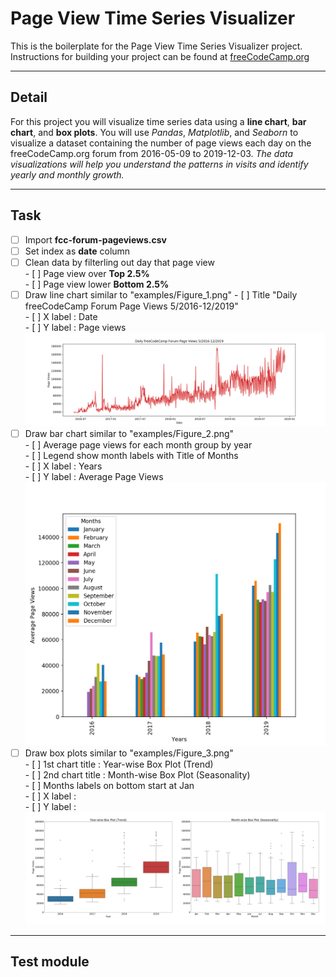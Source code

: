 # Page View Time Series Visualizer

This is the boilerplate for the Page View Time Series Visualizer project. Instructions for building your project can be found at [freeCodeCamp.org](https://www.freecodecamp.org/learn/data-analysis-with-python/data-analysis-with-python-projects/page-view-time-series-visualizer)

---

## Detail

For this project you will visualize time series data using a **line chart**, **bar chart**, and **box plots**. You will use _Pandas_, _Matplotlib_, and _Seaborn_ to visualize a dataset containing the number of page views each day on the freeCodeCamp.org forum from 2016-05-09 to 2019-12-03. _The data visualizations will help you understand the patterns in visits and identify yearly and monthly growth._  

---

## Task

- [ ] Import **fcc-forum-pageviews.csv**  
- [ ] Set index as **date** column  
- [ ] Clean data by filterling out day that page view  
        - [ ] Page view over **Top 2.5%**  
        - [ ] Page view lower **Bottom 2.5%**  
- [ ] Draw line chart similar to "examples/Figure_1.png"
        - [ ] Title "Daily freeCodeCamp Forum Page Views 5/2016-12/2019"  
        - [ ] X label : Date  
        - [ ] Y label : Page views  
    ![Figure_1.png](examples/Figure_1.png)
- [ ] Draw bar chart similar to "examples/Figure_2.png"  
        - [ ] Average page views for each month group by year  
        - [ ] Legend show month labels with Title of Months  
        - [ ] X label : Years  
        - [ ] Y label : Average Page Views  
    ![Figure_2.png](examples/Figure_2.png)
- [ ] Draw box plots similar to "examples/Figure_3.png"  
        - [ ] 1st chart title : Year-wise Box Plot (Trend)  
        - [ ] 2nd chart title : Month-wise Box Plot (Seasonality)  
        - [ ] Months labels on bottom start at Jan  
        - [ ] X label :  
        - [ ] Y label :  
    ![Figure_3.png](examples/Figure_3.png)  

---

## Test module
